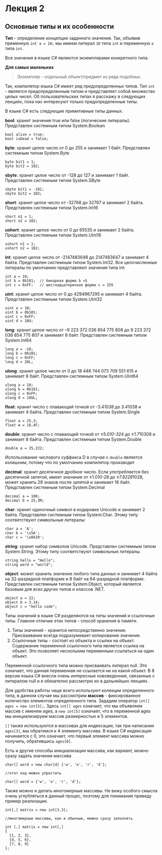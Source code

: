 # Лекция 2
## Основные типы и их особенности

**Тип** - определение концепции заданного значения. Так, объявив пременную `int a = 10;` мы имеем литерал `10` типа `int` и переменную `a` типа `int`.

Все значения в языке C# являются экземплярами конкретного типа. 

**Для самых маленьких**
> Экземпляр - отдельный объект/предмет из ряда подобных.

Так, компилятор языка C# имеет ряд предопределенных типов. Тип `int` - является предопределенным типом и представляет собой множество целых чисел.
Об пользовательских типах я расскажу в следующих лекциях, пока нас интересуют только предопределенные типы.

В языке C# есть следующие примитивные типы данных:

**bool**: хранит значение true или false (логические литералы). Представлен системным типом System.Boolean
```
bool alive = true;
bool isDead = false;
```

**byte**: хранит целое число от 0 до 255 и занимает 1 байт. Представлен системным типом System.Byte
```
byte bit1 = 1;
byte bit2 = 102;
```

**sbyte**: хранит целое число от -128 до 127 и занимает 1 байт. Представлен системным типом System.SByte
```
sbyte bit1 = -101;
sbyte bit2 = 102;
```

**short**: хранит целое число от -32768 до 32767 и занимает 2 байта. Представлен системным типом System.Int16
```
short n1 = 1;
short n2 = 102;
```

**ushort**: хранит целое число от 0 до 65535 и занимает 2 байта. Представлен системным типом System.UInt16
```
ushort n1 = 1;
ushort n2 = 102;
```

**int**: хранит целое число от -2147483648 до 2147483647 и занимает 4 байта. Представлен системным типом System.Int32. Все целочисленные литералы по умолчанию представляют значения типа int:
```
int a = 10;
int b = 0b101;  // бинарная форма b =5
int c = 0xFF;   // шестнадцатеричная форма c = 255
```

**uint**: хранит целое число от 0 до 4294967295 и занимает 4 байта. Представлен системным типом System.UInt32
```
uint a = 10;
uint b = 0b101;
uint c = 0xFF;
uint d = 10U;
```

**long**: хранит целое число от –9 223 372 036 854 775 808 до 9 223 372 036 854 775 807 и занимает 8 байт. Представлен системным типом System.Int64
```
long a = -10;
long b = 0b101;
long c = 0xFF;
long d = 20L;
```

**ulong**: хранит целое число от 0 до 18 446 744 073 709 551 615 и занимает 8 байт. Представлен системным типом System.UInt64
```
ulong a = 10;
ulong b = 0b101;
ulong c = 0xFF;
ulong d = 10UL;
```

**float**: хранит число с плавающей точкой от -3.4*1038 до 3.4*1038 и занимает 4 байта. Представлен системным типом System.Single
```
float a = 25,3;
float и = 18,4F;
```

**double**: хранит число с плавающей точкой от ±5.0*10-324 до ±1.7*10308 и занимает 8 байта. Представлен системным типом System.Double
```
double a = 25,222;
```
Использование числового суффикса D в случае с `double` является излишним, потому что по умолчанию компилятор производит 

**decimal**: хранит десятичное дробное число. Если употребляется без десятичной запятой, имеет значение от ±1.0*10-28 до ±7.9228*1028, может хранить 28 знаков после запятой и занимает 16 байт. Представлен системным типом System.Decimal
```
decimal a = 100;
decimal b = 25,3M;
```

**char**: хранит одиночный символ в кодировке Unicode и занимает 2 байта. Представлен системным типом System.Char. Этому типу соответствуют символьные литералы:
```
char a = 'A';
char b = '\x5A';
char c = '\u0420';
```

**string**: хранит набор символов Unicode. Представлен системным типом System.String. Этому типу соответствуют символьные литералы.
```
string hello = "Hello";
string word = "world";
```

**object**: может хранить значение любого типа данных и занимает 4 байта на 32-разрядной платформе и 8 байт на 64-разрядной платформе. Представлен системным типом System.Object, который является базовым для всех других типов и классов .NET.
```
object a = 22;
object b = 3.14;
object c = "hello code";
```

Типы значений в языке C# разделяются на типы значений и ссылочные типы. 
Главное отличие этих типов - способ хранения в памяти. 
1. Типы значений - хранится непосредственно значение. Присваивание всегда подразумевает копирование значения.
2. Ссылочные типы - состоят из объекта и ссылки на объект. Содержание переменной ссылочного типа является ссылка на объект. Это позволяет нескольким переменным ссылаться на один объект.

Переменной ссылочного типа можно присваивать литерал null. Это означает, что данная переменная не ссылается ни на какой объект. В 8 версии языка C# внесли очень интересные нововеденния, связанные с литералом null и я обязателно рассмотрю их в дальнейших лекциях.

Для удобства работы чаще всего используют колекции определенного типа, в данном случае мы рассмотрим **массив** - фиксированное количество элементов определенного типа. Зададим оператор `int[] ages = new int[5];`. Здесь `int[] ages` означает, что мы объявляем массив с именем ages, а `new int[5]` означает, что в переменной ages мы инициализируем массив размерностью в 5 элементов. 

`[]` также используются в массивах для индексации, так при написании `ages[3]`, мы обратимся к 4 элементу массива. В языке C# индексация начинается с 0, это означает, что первый элемент массива можно получить, обратившись `ages[0]`.

Есть и другие способы инициализации массива, как вариант, можно сразу задать значения массива
```
char[] word = new char[4] {'w', 'o', 'r', 'd'};

//этот код можно упростить 

char[] word = {'w', 'o', 'r', 'd'};
```
Также можно и делать многомерные массивы. Не вижу особого смысла очень углубляться в данный процес, поэтому для понимания приведу пример реализации. 
```
int[,] matrix = new int[3,3];

//многомерные массивы, как и обычные, можно сразу заполнять

int [,] matrix = new int[,]
{
  {1, 2, 3},
  {4, 5, 6},
  {7, 8, 9}
};
```
